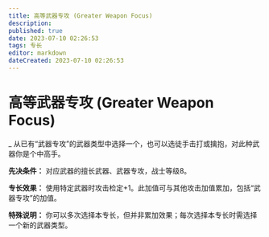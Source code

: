 ```yaml
---
title: 高等武器专攻 (Greater Weapon Focus)
description: 
published: true
date: 2023-07-10 02:26:53
tags: 专长
editor: markdown
dateCreated: 2023-07-10 02:26:53
---
```


# 高等武器专攻 (Greater Weapon Focus)

_ 从已有“武器专攻”的武器类型中选择一个，也可以选徒手击打或擒抱，对此种武器你是个中高手。

**先决条件：** 对应武器的擅长武器、武器专攻，战士等级8。

**专长效果：** 使用特定武器时攻击检定+1。此加值可与其他攻击加值累加，包括“武器专攻”的加值。

**特殊说明：** 你可以多次选择本专长，但并非累加效果；每次选择本专长时需选择一个新的武器类型。

